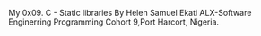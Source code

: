 My 0x09. C - Static libraries
By Helen Samuel Ekati
ALX-Software Enginerring Programming
Cohort 9,Port Harcort, Nigeria.
